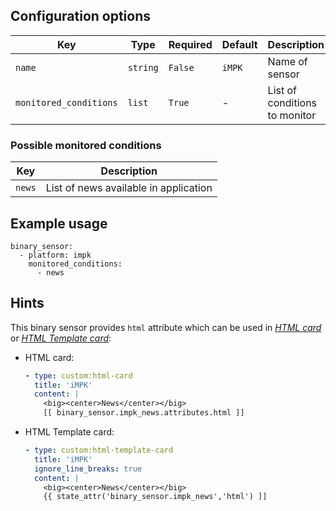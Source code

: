 ## Configuration options

| Key | Type | Required | Default | Description |
| --- | --- | --- | --- | --- |
| `name` | `string` | `False` | `iMPK` | Name of sensor |
| `monitored_conditions` | `list` | `True` | - | List of conditions to monitor |

### Possible monitored conditions

| Key | Description |
| --- | --- | 
| `news` | List of news available in application |

## Example usage

```
binary_sensor:
  - platform: impk
    monitored_conditions:
      - news
```

## Hints

This binary sensor provides `html` attribute which can be used in [*HTML card*](https://github.com/PiotrMachowski/Home-Assistant-Lovelace-HTML-card) or [*HTML Template card*](https://github.com/PiotrMachowski/Home-Assistant-Lovelace-HTML-Template-card):
* HTML card:
  ```yaml
  - type: custom:html-card
    title: 'iMPK'
    content: |
      <big><center>News</center></big>
      [[ binary_sensor.impk_news.attributes.html ]]
  ```
* HTML Template card:
  ```yaml
  - type: custom:html-template-card
    title: 'iMPK'
    ignore_line_breaks: true
    content: |
      <big><center>News</center></big>
      {{ state_attr('binary_sensor.impk_news','html') ]]
  ```